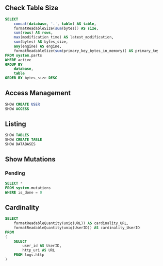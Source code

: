 ## Check Table Size

```sql
SELECT
    concat(database, '.', table) AS table,
    formatReadableSize(sum(bytes)) AS size,
    sum(rows) AS rows,
    max(modification_time) AS latest_modification,
    sum(bytes) AS bytes_size,
    any(engine) AS engine,
    formatReadableSize(sum(primary_key_bytes_in_memory)) AS primary_keys_size
FROM system.parts
WHERE active
GROUP BY
    database,
    table
ORDER BY bytes_size DESC
```

## Access Management

```sql
SHOW CREATE USER
SHOW ACCESS
```

## Listing

```sql
SHOW TABLES
SHOW CREATE TABLE
SHOW DATABASES
```

## Show Mutations

### Pending

```sql
SELECT *
FROM system.mutations
WHERE is_done = 0
```

## Cardinality

```sql
SELECT
    formatReadableQuantity(uniq(URL)) AS cardinality_URL,
    formatReadableQuantity(uniq(UserID)) AS cardinality_UserID
FROM
(
    SELECT
        user_id AS UserID,
        http_uri AS URL
    FROM logs.http
)
```